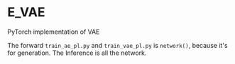 # E_VAE
PyTorch implementation of VAE

The forward `train_ae_pl.py` and `train_vae_pl.py` is `network()`, because it's for generation. The Inference is all the network.